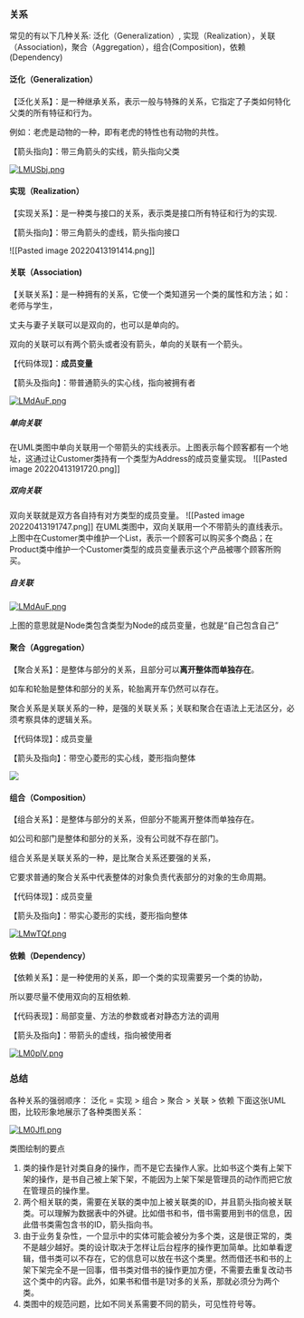 ### 关系
常见的有以下几种关系: 泛化（Generalization）, 实现（Realization），关联（Association)，聚合（Aggregation），组合(Composition)，依赖(Dependency)

#### 泛化（Generalization）
【泛化关系】：是一种继承关系，表示一般与特殊的关系，它指定了子类如何特化父类的所有特征和行为。

例如：老虎是动物的一种，即有老虎的特性也有动物的共性。

【箭头指向】：带三角箭头的实线，箭头指向父类

[![LMUSbj.png](https://s1.ax1x.com/2022/04/13/LMUSbj.png)](https://imgtu.com/i/LMUSbj)

#### 实现（Realization）

【实现关系】：是一种类与接口的关系，表示类是接口所有特征和行为的实现.

【箭头指向】：带三角箭头的虚线，箭头指向接口

![[Pasted image 20220413191414.png]]


#### 关联（Association)

【关联关系】：是一种拥有的关系，它使一个类知道另一个类的属性和方法；如：老师与学生，

丈夫与妻子关联可以是双向的，也可以是单向的。

双向的关联可以有两个箭头或者没有箭头，单向的关联有一个箭头。

【代码体现】：**成员变量**

【箭头及指向】：带普通箭头的实心线，指向被拥有者

[![LMdAuF.png](https://s1.ax1x.com/2022/04/13/LMdAuF.png)](https://imgtu.com/i/LMdAuF)

##### 单向关联
在UML类图中单向关联用一个带箭头的实线表示。上图表示每个顾客都有一个地址，这通过让Customer类持有一个类型为Address的成员变量实现。
![[Pasted image 20220413191720.png]]

##### 双向关联
双向关联就是双方各自持有对方类型的成员变量。
![[Pasted image 20220413191747.png]]
在UML类图中，双向关联用一个不带箭头的直线表示。上图中在Customer类中维护一个List<Product>，表示一个顾客可以购买多个商品；在Product类中维护一个Customer类型的成员变量表示这个产品被哪个顾客所购买。

##### 自关联
[![LMdAuF.png](https://s1.ax1x.com/2022/04/13/LMdAuF.png)](https://imgtu.com/i/LMdAuF)

上图的意思就是Node类包含类型为Node的成员变量，也就是“自己包含自己”

#### 聚合（Aggregation）

【聚合关系】：是整体与部分的关系，且部分可以**离开整体而单独存在**。

如车和轮胎是整体和部分的关系，轮胎离开车仍然可以存在。

聚合关系是关联关系的一种，是强的关联关系；关联和聚合在语法上无法区分，必须考察具体的逻辑关系。

【代码体现】：成员变量

【箭头及指向】：带空心菱形的实心线，菱形指向整体

![](https://img-blog.csdnimg.cn/img_convert/a9c0ec9f0ef938d5177734d555a6a72f.png)


#### 组合（Composition）

【组合关系】：是整体与部分的关系，但部分不能离开整体而单独存在。

如公司和部门是整体和部分的关系，没有公司就不存在部门。

组合关系是关联关系的一种，是比聚合关系还要强的关系，

它要求普通的聚合关系中代表整体的对象负责代表部分的对象的生命周期。

【代码体现】：成员变量

【箭头及指向】：带实心菱形的实线，菱形指向整体

[![LMwTQf.png](https://s1.ax1x.com/2022/04/13/LMwTQf.png)](https://imgtu.com/i/LMwTQf)

#### 依赖（Dependency）

【依赖关系】：是一种使用的关系，即一个类的实现需要另一个类的协助，

所以要尽量不使用双向的互相依赖.

【代码表现】：局部变量、方法的参数或者对静态方法的调用

【箭头及指向】：带箭头的虚线，指向被使用者

[![LM0plV.png](https://s1.ax1x.com/2022/04/13/LM0plV.png)](https://imgtu.com/i/LM0plV)


### 总结
各种关系的强弱顺序：
泛化 = 实现 > 组合 > 聚合 > 关联 > 依赖
下面这张UML图，比较形象地展示了各种类图关系：

[![LM0JfI.png](https://s1.ax1x.com/2022/04/13/LM0JfI.png)](https://imgtu.com/i/LM0JfI)

类图绘制的要点

1.  类的操作是针对类自身的操作，而不是它去操作人家。比如书这个类有上架下架的操作，是书自己被上架下架，不能因为上架下架是管理员的动作而把它放在管理员的操作里。
2.  两个相关联的类，需要在关联的类中加上被关联类的ID，并且箭头指向被关联类。可以理解为数据表中的外键。比如借书和书，借书需要用到书的信息，因此借书类需包含书的ID，箭头指向书。
3. 由于业务复杂性，一个显示中的实体可能会被分为多个类，这是很正常的，类不是越少越好。类的设计取决于怎样让后台程序的操作更加简单。比如单看逻辑，借书类可以不存在，它的信息可以放在书这个类里。然而借还书和书的上架下架完全不是一回事，借书类对借书的操作更加方便，不需要去重复改动书这个类中的内容。此外，如果书和借书是1对多的关系，那就必须分为两个类。
4.  类图中的规范问题，比如不同关系需要不同的箭头，可见性符号等。